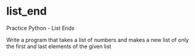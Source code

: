 # list_end
Practice Python - List Ends  

Write a program that takes a list of numbers and makes a new list of only the first and last elements of the given list

